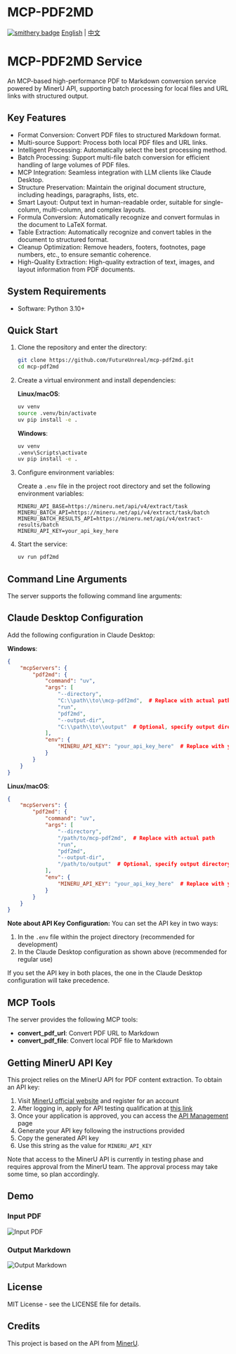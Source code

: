# MCP-PDF2MD

[![smithery badge](https://smithery.ai/badge/@FutureUnreal/mcp-pdf2md)](https://smithery.ai/server/@FutureUnreal/mcp-pdf2md)
[English](#pdf2md-service) | [中文](README_CN.md)

# MCP-PDF2MD Service

An MCP-based high-performance PDF to Markdown conversion service powered by MinerU API, supporting batch processing for local files and URL links with structured output.

## Key Features

- Format Conversion: Convert PDF files to structured Markdown format.
- Multi-source Support: Process both local PDF files and URL links.
- Intelligent Processing: Automatically select the best processing method.
- Batch Processing: Support multi-file batch conversion for efficient handling of large volumes of PDF files.
- MCP Integration: Seamless integration with LLM clients like Claude Desktop.
- Structure Preservation: Maintain the original document structure, including headings, paragraphs, lists, etc.
- Smart Layout: Output text in human-readable order, suitable for single-column, multi-column, and complex layouts.
- Formula Conversion: Automatically recognize and convert formulas in the document to LaTeX format.
- Table Extraction: Automatically recognize and convert tables in the document to structured format.
- Cleanup Optimization: Remove headers, footers, footnotes, page numbers, etc., to ensure semantic coherence.
- High-Quality Extraction: High-quality extraction of text, images, and layout information from PDF documents.

## System Requirements

- Software: Python 3.10+

## Quick Start

1. Clone the repository and enter the directory:
   ```bash
   git clone https://github.com/FutureUnreal/mcp-pdf2md.git
   cd mcp-pdf2md
   ```

2. Create a virtual environment and install dependencies:
   
   **Linux/macOS**:
   ```bash
   uv venv
   source .venv/bin/activate
   uv pip install -e .
   ```
   
   **Windows**:
   ```bash
   uv venv
   .venv\Scripts\activate
   uv pip install -e .
   ```

3. Configure environment variables:

   Create a `.env` file in the project root directory and set the following environment variables:
   ```
   MINERU_API_BASE=https://mineru.net/api/v4/extract/task
   MINERU_BATCH_API=https://mineru.net/api/v4/extract/task/batch
   MINERU_BATCH_RESULTS_API=https://mineru.net/api/v4/extract-results/batch
   MINERU_API_KEY=your_api_key_here
   ```

4. Start the service:
   ```bash
   uv run pdf2md
   ```

## Command Line Arguments

The server supports the following command line arguments:

## Claude Desktop Configuration

Add the following configuration in Claude Desktop:

**Windows**:
```json
{
    "mcpServers": {
        "pdf2md": {
            "command": "uv",
            "args": [
                "--directory",
                "C:\\path\\to\\mcp-pdf2md",  # Replace with actual path
                "run",
                "pdf2md",
                "--output-dir",
                "C:\\path\\to\\output"  # Optional, specify output directory
            ],
            "env": {
                "MINERU_API_KEY": "your_api_key_here"  # Replace with your API key
            }
        }
    }
}
```

**Linux/macOS**:
```json
{
    "mcpServers": {
        "pdf2md": {
            "command": "uv",
            "args": [
                "--directory",
                "/path/to/mcp-pdf2md",  # Replace with actual path
                "run",
                "pdf2md",
                "--output-dir",
                "/path/to/output"  # Optional, specify output directory
            ],
            "env": {
                "MINERU_API_KEY": "your_api_key_here"  # Replace with your API key
            }
        }
    }
}
```

**Note about API Key Configuration:**
You can set the API key in two ways:
1. In the `.env` file within the project directory (recommended for development)
2. In the Claude Desktop configuration as shown above (recommended for regular use)

If you set the API key in both places, the one in the Claude Desktop configuration will take precedence.

## MCP Tools

The server provides the following MCP tools:

- **convert_pdf_url**: Convert PDF URL to Markdown
- **convert_pdf_file**: Convert local PDF file to Markdown

## Getting MinerU API Key

This project relies on the MinerU API for PDF content extraction. To obtain an API key:

1. Visit [MinerU official website](https://mineru.net/) and register for an account
2. After logging in, apply for API testing qualification at [this link](https://mineru.net/apiManage/docs?openApplyModal=true)
3. Once your application is approved, you can access the [API Management](https://mineru.net/apiManage/token) page
4. Generate your API key following the instructions provided
5. Copy the generated API key
6. Use this string as the value for `MINERU_API_KEY`

Note that access to the MinerU API is currently in testing phase and requires approval from the MinerU team. The approval process may take some time, so plan accordingly.

## Demo

### Input PDF
![Input PDF](images/input.png)

### Output Markdown
![Output Markdown](images/output.png)

## License

MIT License - see the LICENSE file for details.

## Credits

This project is based on the API from [MinerU](https://github.com/opendatalab/MinerU/tree/master).

